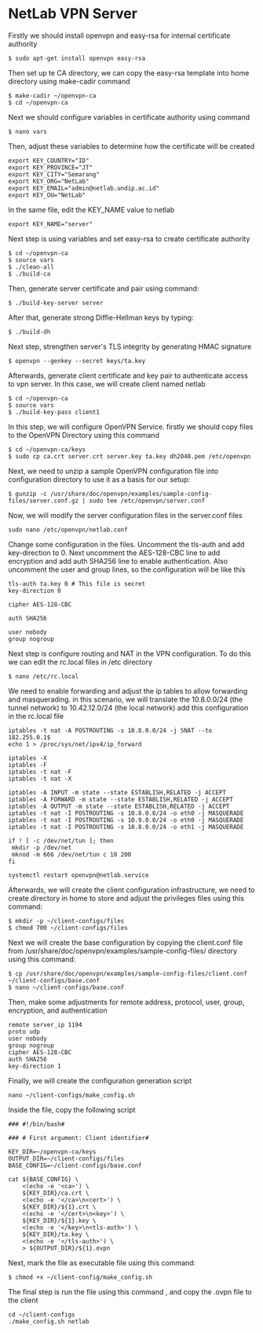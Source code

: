 # NetLab VPN Server
Firstly we should install openvpn and easy-rsa for internal certificate authority
```
$ sudo apt-get install openvpn easy-rsa
```

Then set up te CA directory, we can copy the easy-rsa template into home directory using make-cadir command
```
$ make-cadir ~/openvpn-ca
$ cd ~/openvpn-ca
```

Next we should configure variables in certificate authority using command
```
$ nano vars
```
Then, adjust these variables to determine how the certificate will be created
```
export KEY_COUNTRY="ID"
export KEY_PROVINCE="JT"
export KEY_CITY="Semarang"
export KEY_ORG="NetLab"
export KEY_EMAIL="admin@netlab.undip.ac.id"
export KEY_OU="NetLab"
```

In the same file, edit the KEY_NAME value to netlab
```
export KEY_NAME="server"
```

Next step is using variables and set easy-rsa to create certificate authority
```
$ cd ~/openvpn-ca
$ source vars
$ ./clean-all
$ ./build-ca
```

Then, generate server certificate and pair using command:
```
$ ./build-key-server server
```
After that, generate strong Diffie-Hellman keys by typing:
```
$ ./build-dh
```
Next step, strengthen server's TLS integrity by generating HMAC signature
```
$ openvpn --genkey --secret keys/ta.key
```

Afterwards, generate client certificate and key pair to authenticate access to vpn server. In this case, we will create client named netlab
```
$ cd ~/openvpn-ca
$ source vars
$ ./build-key-pass client1
```

In this step, we will configure OpenVPN Service. firstly we should copy files to the OpenVPN Directory using this command
```
$ cd ~/openvpn-ca/keys
$ sudo cp ca.crt server.crt server.key ta.key dh2048.pem /etc/openvpn
```

Next, we need to unzip a sample OpenVPN configuration file into configuration directory to use it as a basis for our setup:
```
$ gunzip -c /usr/share/doc/openvpn/examples/sample-config-files/server.conf.gz | sudo tee /etc/openvpn/server.conf
```

Now, we will modify the server configuration files in the server.conf files
```
sudo nano /etc/openvpn/netlab.conf
```

Change some configuration in the files. Uncomment the tls-auth and add key-direction to 0. Next uncomment the AES-128-CBC line to add encryption and add auth SHA256 line to enable authentication. Also uncomment the user and group lines, so the configuration will be like this
```
tls-auth ta.key 0 # This file is secret
key-direction 0

cipher AES-128-CBC

auth SHA256

user nobody
group nogroup
```

Next step is configure routing and NAT in the VPN configuration. To do this we can edit the rc.local files in /etc directory
```
$ nano /etc/rc.local
```

We need to enable forwarding and adjust the ip tables to allow forwarding and masquerading. in this scenario, we will translate the 10.8.0.0/24 (the tunnel network) to 10.42.12.0/24 (the local network)
add this configuration in the rc.local file
```
iptables -t nat -A POSTROUTING -s 10.8.0.0/24 -j SNAT --to 182.255.0.1$
echo 1 > /proc/sys/net/ipv4/ip_forward

iptables -X
iptables -F
iptables -t nat -F
iptables -t nat -X

iptables -A INPUT -m state --state ESTABLISH,RELATED -j ACCEPT
iptables -A FORWARD -m state --state ESTABLISH,RELATED -j ACCEPT
iptables -A OUTPUT -m state --state ESTABLISH,RELATED -j ACCEPT
iptables -t nat -I POSTROUTING -s 10.8.0.0/24 -o eth0 -j MASQUERADE
iptables -t nat -I POSTROUTING -s 10.9.0.0/24 -o eth0 -j MASQUERADE
iptables -t nat -I POSTROUTING -s 10.8.0.0/24 -o eth1 -j MASQUERADE

if ! [ -c /dev/net/tun ]; then
 mkdir -p /dev/net
 mknod -m 666 /dev/net/tun c 10 200
fi

systemctl restart openvpn@netlab.service
```

Afterwards, we will create the client configuration infrastructure, we need to create directory in home to store and adjust the privileges files using this command:
```
$ mkdir -p ~/client-configs/files
$ chmod 700 ~/client-configs/files
```

Next we will create the base configuration by copying the client.conf file from /usr/share/doc/openvpn/examples/sample-config-files/ directory using this command:
```
$ cp /usr/share/doc/openvpn/examples/sample-config-files/client.conf ~/client-configs/base.conf
$ nano ~/client-configs/base.conf
```
Then, make some adjustments for remote address, protocol, user, group, encryption, and authentication
```
remote server_ip 1194
proto udp
user nobody
group nogroup
cipher AES-128-CBC
auth SHA256
key-direction 1
```

Finally, we will create the configuration generation script
```
nano ~/client-configs/make_config.sh
```
Inside the file, copy the following script
```
### #!/bin/bash#

### # First argument: Client identifier#

KEY_DIR=~/openvpn-ca/keys
OUTPUT_DIR=~/client-configs/files
BASE_CONFIG=~/client-configs/base.conf

cat ${BASE_CONFIG} \
    <(echo -e '<ca>') \
    ${KEY_DIR}/ca.crt \
    <(echo -e '</ca>\n<cert>') \
    ${KEY_DIR}/${1}.crt \
    <(echo -e '</cert>\n<key>') \
    ${KEY_DIR}/${1}.key \
    <(echo -e '</key>\n<tls-auth>') \
    ${KEY_DIR}/ta.key \
    <(echo -e '</tls-auth>') \
    > ${OUTPUT_DIR}/${1}.ovpn
```
Next, mark the file as executable file using this command:
```
$ chmod +x ~/client-config/make_config.sh
```
The final step is run the file using this command , and copy the .ovpn file to the client
```
cd ~/client-configs
./make_config.sh netlab
```

